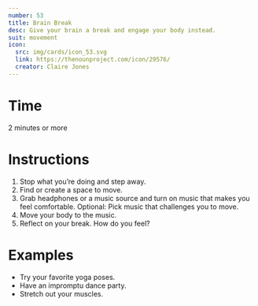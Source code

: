 ```yaml
---
number: 53
title: Brain Break
desc: Give your brain a break and engage your body instead.
suit: movement
icon:
  src: img/cards/icon_53.svg
  link: https://thenounproject.com/icon/29576/
  creator: Claire Jones
---
```

# Time
2 minutes or more

# Instructions
1. Stop what you’re doing and step away.
2. Find or create a space to move.
3. Grab headphones or a music source and turn on music that makes you feel comfortable. Optional: Pick music that challenges you to move.
4. Move your body to the music.
5. Reflect on your break. How do you feel?

# Examples
- Try your favorite yoga poses.
- Have an impromptu dance party.
- Stretch out your muscles.


